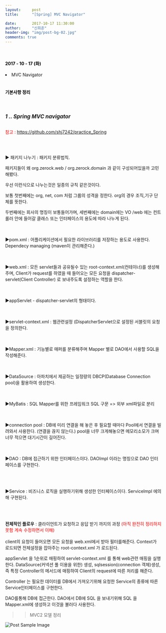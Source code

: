 ```yaml
---
layout:     post
title:      "[Spring] MVC Navigator"

date:       2017-10-17 11:30:00
author:     "신희준"
header-img: "img/post-bg-02.jpg"
comments: true
---
```

<meta name="description" content="Spring(스프링) Navigator 패키지 분류법칙, xml파일 용도 dispatcher-servlet, appServlet,web.xml, root-context.xml , pom.xml , mybatis, mybatis.xml, datasource ,sqlsession, MVC구조, MVC모델2,MVC 형태도">

<br>
<H4 style ="font-weight:bold; color : black">2017 - 10 - 17 (화)</H4>
<li>MVC Navigator</li>

<br>
<H4 style ="font-weight:bold; color:black;">기본사항 정리</H4>
<br>

<h5 style = "font-size: 17px; font-weight : bold;">1 .. Spring MVC navigator</h5>

<p style="color:red; font-size:14px;">참고 : <a href="https://github.com/shj7242/practice_Spring">https://github.com/shj7242/practice_Spring </a> </p>

<br><br>

<p style="font-size:14px">
▶ 패키지 나누기 : 패키지 분류법칙.
</p>

<p style="font-size:14px">
패키지들이 왜 org.zerock.web / org.zerock.domain 과 같이 구성되어있을까 고민해봤다.
</p>
<p style="font-size:14px">
우선 이런식으로 나누는것은 일종의 규칙 같은것이다.
</p>
<p style="font-size:14px">
보통 첫번째에는 org, net, com 처럼 그룹의 성격을 정한다. org의 경우 조직,기구 단체를 뜻한다.
</p>
<p style="font-size:14px">
두번째에는 회사의 명칭이 보통들어가며, 세번째에는 domain에는 VO /web 에는 컨트롤러 안에 들어갈 클래스 또는 인터페이스의
용도에 따라 나누게 된다.
</p>

<p style="font-size:14px"><br><br>
▶pom.xml : 어플리케이션에서 필요한 라이브러리를 저장하는 용도로 사용한다. Dependecy managing (maven이 관리해준다.)
</p>
<p style="font-size:14px"><br><br>
▶web.xml : 모든 servlet들과 공유될수 있는 root-context.xml(컨테이너)를 생성해주며, Client가 request를 하였을 때 들어오는 모든 요청을 dispatcher-servlet(Client Controller) 로 보내주도록 설정하는 역할을 한다.

</p>
<p style="font-size:14px"><br><br>
▶appServlet - dispatcher-servlet의 형태이다.
</p>
<p style="font-size:14px"><br><br>
▶servlet-context.xml : 웹관련설정 (DispatcherServlet으로 설정된 서블릿의 요청을 정의한다.

</p>
<p style="font-size:14px"><br><br>
▶Mapper.xml : 기능별로 매퍼를 분류해주며 Mapper 별로 DAO에서 사용할 SQL을 작성해준다.

</p>
<p style="font-size:14px"><br><br>
▶DataSource : 아파치에서 제공하는 일정량의 DBCP(Database Connection pool)을 활용하여 생성한다.   

</p>
<p style="font-size:14px"><br><br>
▶MyBatis : SQL Mapper를 위한 프레임워크 SQL 구문 => 외부 xml파일로 분리



</p>
<p style="font-size:14px"><br><br>
▶connection pool : DB에 미리 연결을 해 놓은 후 필요할 때마다 Pool에서 연결을 빌려와서 사용한다. (연결을 끊지 않는다.)
pool을 너무 크게해놓으면 메모리소모가 크며 너무 적으면 대기시간이 길어진다.

</p>

</p>
<p style="font-size:14px"><br><br>
▶DAO : DB에 접근하기 위한 인터페이스이다. DAOImpl 이라는 명칭으로 DAO 인터페이스를 구현한다.
<br><br>
<p style="font-size:14px"><br><br>
▶Service : 비즈니스 로직을 실행하기위해 생성한 인터페이스이다. ServiceImpl 에의해 구현된다.
</p>

<p style="font-size:14px;"><br><br><br>
<b>전체적인 플로우</b> : 클라이언트가 요청하고 응답 받기 까지의 과정 <span style="color:red">(아직 완전히 정리하지 못함 계속 수정하면서 이해)</span>
<br><br>
client의 요청이 들어오면 모든 요청을 web.xml에서 받아 필터를해준다.  Context가 로드되면 전체설정을 잡아주는 root-context.xml 가 로드된다.
</p>
<p style="font-size:14px;">
appServlet 을 1순위로 매핑하여 servlet-context.xml 를 통해 web관련 매핑을 실행한다. DataSource(커넥션 풀 이용을 위한) 생성, sqlsession(connection 객체)생성, 즉 특정 Controller의 메서드에 매핑하여 Client의 request에 따른 처리를 해준다.
</p>

<p style="font-size:14px;">
Controller 는 필요한 데이터를 DB에서 가져오기위해 요청한 Service의 종류에 따른 Service인터페이스를 구현한다.
</p>

<p style="font-size:14px;">
DAO를통해 DB에 접근한다. DAO에서 DB에 SQL 을 보내기위해
SQL 을 Mapper.xml에 생성하고 이것을 불러다 사용한다.
</p>


>>MVC2 모델 정리


<img src="{{ site.baseurl }}/img/dmvc.JPG" alt="Post Sample Image">

